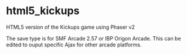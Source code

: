 # html5_kickups
HTML5 version of the Kickups game using Phaser v2

The save type is for SMF Arcade 2.57 or IBP Origon Arcade.
This can be edited to ouput specific Ajax for other arcade platforms.
